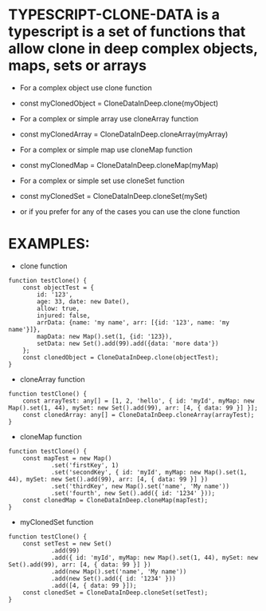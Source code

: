 # TYPESCRIPT-CLONE-DATA is a typescript is a set of functions that allow clone in deep complex objects, maps, sets or arrays
* For a complex object use clone function
- const myClonedObject = CloneDataInDeep.clone(myObject)
* For a complex or simple array use cloneArray function
- const myClonedArray = CloneDataInDeep.cloneArray(myArray)
* For a complex or simple map use cloneMap function
- const myClonedMap = CloneDataInDeep.cloneMap(myMap)
* For a complex or simple set use cloneSet function
- const myClonedSet = CloneDataInDeep.cloneSet(mySet)

* or if you prefer for any of the cases you can use the clone function

# EXAMPLES:
* clone function
```
function testClone() {
    const objectTest = {
        id: '123',
        age: 33, date: new Date(),
        allow: true,
        injured: false,
        arrData: {name: 'my name', arr: [{id: '123', name: 'my name'}]},
        mapData: new Map().set(1, {id: '123}),
        setData: new Set().add(99).add({data: 'more data'})
    };
    const clonedObject = CloneDataInDeep.clone(objectTest);
}
```

* cloneArray function
```
function testClone() {
    const arrayTest: any[] = [1, 2, 'hello', { id: 'myId', myMap: new Map().set(1, 44), mySet: new Set().add(99), arr: [4, { data: 99 }] }];
    const clonedArray: any[] = CloneDataInDeep.cloneArray(arrayTest);
}
```

* cloneMap function
```
function testClone() {
    const mapTest = new Map()
            .set('firstKey', 1)
            .set('secondKey', { id: 'myId', myMap: new Map().set(1, 44), mySet: new Set().add(99), arr: [4, { data: 99 }] })
            .set('thirdKey', new Map().set('name', 'My name'))
            .set('fourth', new Set().add({ id: '1234' }));
    const clonedMap = CloneDataInDeep.cloneMap(mapTest);
}
```

* myClonedSet function
```
function testClone() {
    const setTest = new Set()
            .add(99)
            .add({ id: 'myId', myMap: new Map().set(1, 44), mySet: new Set().add(99), arr: [4, { data: 99 }] })
            .add(new Map().set('name', 'My name'))
            .add(new Set().add({ id: '1234' }))
            .add([4, { data: 99 }]);
    const clonedSet = CloneDataInDeep.cloneSet(setTest);
}
```
